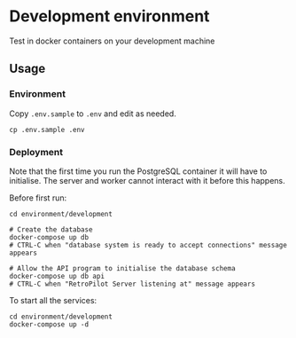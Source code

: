 # Development environment

Test in docker containers on your development machine

## Usage

### Environment

Copy `.env.sample` to `.env` and edit as needed.

```
cp .env.sample .env
```

### Deployment

Note that the first time you run the PostgreSQL container it will have to initialise.
The server and worker cannot interact with it before this happens.

Before first run:
```
cd environment/development

# Create the database
docker-compose up db
# CTRL-C when "database system is ready to accept connections" message appears

# Allow the API program to initialise the database schema
docker-compose up db api
# CTRL-C when "RetroPilot Server listening at" message appears
```

To start all the services:
```
cd environment/development
docker-compose up -d
```
